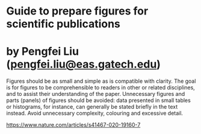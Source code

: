 # Guide to prepare figures for scientific publications
# by Pengfei Liu (pengfei.liu@eas.gatech.edu)


Figures should be as small and simple as is compatible with clarity. The goal is for figures to be comprehensible to readers in other or related disciplines, and to assist their understanding of the paper. Unnecessary figures and parts (panels) of figures should be avoided: data presented in small tables or histograms, for instance, can generally be stated briefly in the text instead. Avoid unnecessary complexity, colouring and excessive detail.


https://www.nature.com/articles/s41467-020-19160-7
